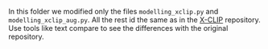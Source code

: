In this folder we modified only the files `modelling_xclip.py` and `modelling_xclip_aug.py`. All the rest id the same
as in the [X-CLIP](https://github.com/xuguohai/X-CLIP) repository. Use tools like text compare to see the
differences with the original repository.